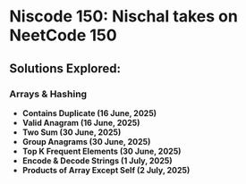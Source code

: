 # Niscode 150: Nischal takes on NeetCode 150

## Solutions Explored:

### Arrays & Hashing
- **Contains Duplicate (16 June, 2025)**
- **Valid Anagram (16 June, 2025)**
- **Two Sum (30 June, 2025)**
- **Group Anagrams (30 June, 2025)**
- **Top K Frequent Elements (30 June, 2025)**
- **Encode & Decode Strings (1 July, 2025)**
- **Products of Array Except Self (2 July, 2025)**

